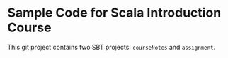 # Sample Code for Scala Introduction Course

This git project contains two SBT projects: `courseNotes` and `assignment`.

